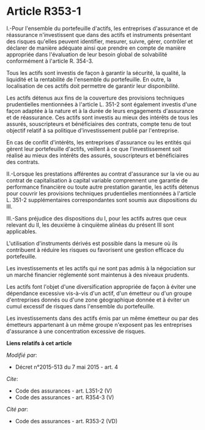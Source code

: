 # Article R353-1

I.-Pour l'ensemble du portefeuille d'actifs, les entreprises d'assurance et de réassurance n'investissent que dans des actifs
et instruments présentant des risques qu'elles peuvent identifier, mesurer, suivre, gérer, contrôler et déclarer de manière
adéquate ainsi que prendre en compte de manière appropriée dans l'évaluation de leur besoin global de solvabilité
conformément à l'article R. 354-3. 

Tous les actifs sont investis de façon à garantir la sécurité, la qualité, la liquidité et la rentabilité de l'ensemble du
portefeuille. En outre, la localisation de ces actifs doit permettre de garantir leur disponibilité. 

Les actifs détenus aux fins de la couverture des provisions techniques prudentielles mentionnées à l'article L. 351-2 sont
également investis d'une façon adaptée à la nature et à la durée de leurs engagements d'assurance et de réassurance. Ces
actifs sont investis au mieux des intérêts de tous les assurés, souscripteurs et bénéficiaires des contrats, compte tenu de
tout objectif relatif à sa politique d'investissement publié par l'entreprise. 

En cas de conflit d'intérêts, les entreprises d'assurance ou les entités qui gèrent leur portefeuille d'actifs, veillent à ce
que l'investissement soit réalisé au mieux des intérêts des assurés, souscripteurs et bénéficiaires des contrats. 

II.-Lorsque les prestations afférentes au contrat d'assurance sur la vie ou au contrat de capitalisation à capital variable
comprennent une garantie de performance financière ou toute autre prestation garantie, les actifs détenus pour couvrir les
provisions techniques prudentielles mentionnées à l'article L. 351-2 supplémentaires correspondantes sont soumis aux
dispositions du III. 

III.-Sans préjudice des dispositions du I, pour les actifs autres que ceux relevant du II, les deuxième à cinquième alinéas
du présent III sont applicables. 

L'utilisation d'instruments dérivés est possible dans la mesure où ils contribuent à réduire les risques ou favorisent une
gestion efficace du portefeuille. 

Les investissements et les actifs qui ne sont pas admis à la négociation sur un marché financier réglementé sont maintenus à
des niveaux prudents. 

Les actifs font l'objet d'une diversification appropriée de façon à éviter une dépendance excessive vis-à-vis d'un actif,
d'un émetteur ou d'un groupe d'entreprises donnés ou d'une zone géographique donnée et à éviter un cumul excessif de risques
dans l'ensemble du portefeuille. 

Les investissements dans des actifs émis par un même émetteur ou par des émetteurs appartenant à un même groupe n'exposent
pas les entreprises d'assurance à une concentration excessive de risques.

**Liens relatifs à cet article**

_Modifié par_:

  - Décret n°2015-513 du 7 mai 2015 - art. 4

_Cite_:

  - Code des assurances - art. L351-2 (V)
  - Code des assurances - art. R354-3 (V)

_Cité par_:

  - Code des assurances - art. R353-2 (VD)

